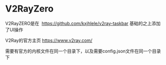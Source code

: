 # V2RayZero
V2RayZERO是在  https://github.com/kxjhlele/v2ray-taskbar  基础的之上添加了UI操作


V2Ray的官方主页
https://www.v2ray.com/


需要有官方的内核文件在同一个目录下，以及需要config.json文件在同一个目录下
